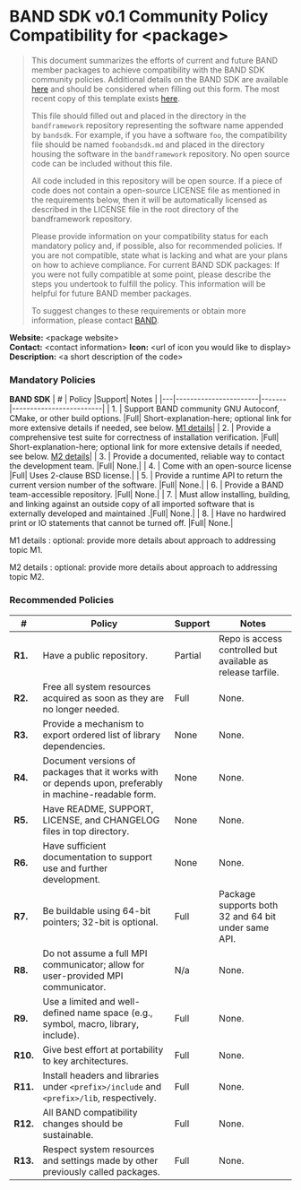 # BAND SDK v0.1 Community Policy Compatibility for \<package\>


> This document summarizes the efforts of current and future BAND member packages to achieve compatibility with the BAND SDK community policies.  Additional details on the BAND SDK are available [here](/resources/sdkpolicies/bandsdk.md) and should be considered when filling out this form. The most recent copy of this template exists [here](/resources/sdkpolicies/template.md).
>
> This file should filled out and placed in the directory in the `bandframework` repository representing the software name appended by `bandsdk`.  For example, if you have a software `foo`, the compatibility file should be named `foobandsdk.md` and placed in the directory housing the software in the `bandframework` repository. No open source code can be included without this file.
>
> All code included in this repository will be open source.  If a piece of code does not contain a open-source LICENSE file as mentioned in the requirements below, then it will be automatically licensed as described in the LICENSE file in the root directory of the bandframework repository.
>
> Please provide information on your compatibility status for each mandatory policy and, if possible, also for recommended policies. If you are not compatible, state what is lacking and what are your plans on how to achieve compliance. For current BAND SDK packages: If you were not fully compatible at some point, please describe the steps you undertook to fulfill the policy. This information will be helpful for future BAND member packages.
>
> To suggest changes to these requirements or obtain more information, please contact [BAND](https://bandframework.github.io/team).


**Website:** \<package website\>\
**Contact:** \<contact information\>
**Icon:** \<url of icon you would like to display\>
**Description:**  \<a short description of the code\>

### Mandatory Policies

**BAND SDK**
| # | Policy                 |Support| Notes                   |
|---|-----------------------|-------|-------------------------|
| 1. | Support BAND community GNU Autoconf, CMake, or other build options. |Full| Short-explanation-here; optional link for more extensive details if needed, see below. [M1 details](#m1-details)|
| 2. | Provide a comprehensive test suite for correctness of installation verification. |Full| Short-explanation-here; optional link for more extensive details if needed, see below. [M2 details](#m2-details)|
| 3. | Provide a documented, reliable way to contact the development team. |Full| None.|
| 4. | Come with an open-source license |Full| Uses 2-clause BSD license.|
| 5. | Provide a runtime API to return the current version number of the software. |Full| None.|
| 6. | Provide a BAND team-accessible repository. |Full| None.|
| 7. | Must allow installing, building, and linking against an outside copy of all imported software that is externally developed and maintained .|Full| None.|
| 8. |  Have no hardwired print or IO statements that cannot be turned off. |Full| None.|

M1 details <a id="m1-details"></a>: optional: provide more details about approach to addressing topic M1.

M2 details <a id="m2-details"></a>: optional: provide more details about approach to addressing topic M2.

### Recommended Policies

| # | Policy                 |Support| Notes                   |
|---|------------------------|-------|-------------------------|
|**R1.**| Have a public repository. |Partial| Repo is access controlled but available as release tarfile. |
|**R2.**| Free all system resources acquired as soon as they are no longer needed. |Full| None. |
|**R3.**| Provide a mechanism to export ordered list of library dependencies. |None| None. |
|**R4.**| Document versions of packages that it works with or depends upon, preferably in machine-readable form.  |None| None. |
|**R5.**| Have README, SUPPORT, LICENSE, and CHANGELOG files in top directory.  |None| None. |
|**R6.**| Have sufficient documentation to support use and further development.  |None| None. |
|**R7.**| Be buildable using 64-bit pointers; 32-bit is optional. |Full| Package supports both 32 and 64 bit under same API.|
|**R8.**| Do not assume a full MPI communicator; allow for user-provided MPI communicator. |N/a| None. |
|**R9.**| Use a limited and well-defined name space (e.g., symbol, macro, library, include). |Full| None.|
|**R10.**| Give best effort at portability to key architectures. |Full| None.|
|**R11.**| Install headers and libraries under `<prefix>/include` and `<prefix>/lib`, respectively. |Full| None.|
|**R12.**| All BAND compatibility changes should be sustainable. |Full| None.|
|**R13.**| Respect system resources and settings made by other previously called packages. |Full| None.|
